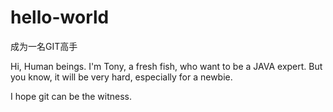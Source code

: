 # hello-world
成为一名GIT高手

Hi, Human beings.
I'm Tony, a fresh fish, who want to be a JAVA expert. But  you know, it will be very hard, especially for a newbie. 

I hope git can be the witness.
